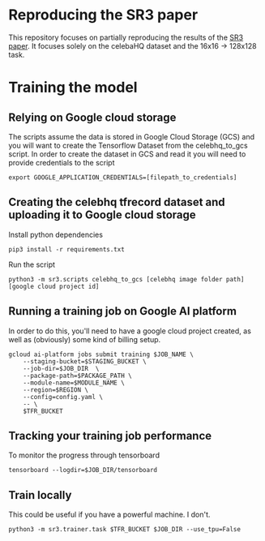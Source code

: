 # Reproducing the SR3 paper
This repository focuses on partially reproducing the results of the [SR3 paper](https://iterative-refinement.github.io/).
It focuses solely on the celebaHQ dataset and the 16x16 -> 128x128 task.

# Training the model

## Relying on Google cloud storage
The scripts assume the data is stored in Google Cloud Storage (GCS) and you will want to create the
Tensorflow Dataset from the celebhq_to_gcs script. In order to create the dataset in GCS and read it
you will need to provide credentials to the script
```
export GOOGLE_APPLICATION_CREDENTIALS=[filepath_to_credentials]
```

## Creating the celebhq tfrecord dataset and uploading it to Google cloud storage
Install python dependencies
```
pip3 install -r requirements.txt
```
Run the script
```
python3 -m sr3.scripts celebhq_to_gcs [celebhq image folder path] [google cloud project id]
```

## Running a training job on Google AI platform
In order to do this, you'll need to have a google cloud project created, as well as
(obviously) some kind of billing setup.
```
gcloud ai-platform jobs submit training $JOB_NAME \
    --staging-bucket=$STAGING_BUCKET \
    --job-dir=$JOB_DIR  \
    --package-path=$PACKAGE_PATH \
    --module-name=$MODULE_NAME \
    --region=$REGION \
    --config=config.yaml \
    -- \
    $TFR_BUCKET
```

## Tracking your training job performance
To monitor the progress through tensorboard
```
tensorboard --logdir=$JOB_DIR/tensorboard
```

## Train locally
This could be useful if you have a powerful machine. I don't.
```
python3 -m sr3.trainer.task $TFR_BUCKET $JOB_DIR --use_tpu=False
```